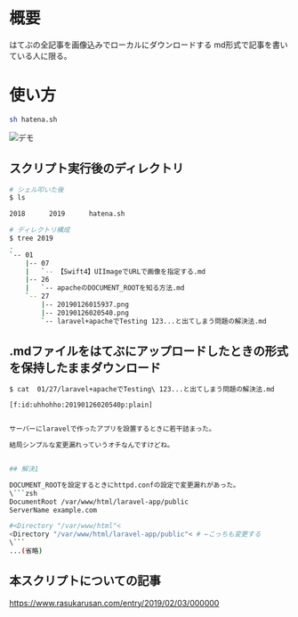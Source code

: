 # 概要
はてぶの全記事を画像込みでローカルにダウンロードする
md形式で記事を書いている人に限る。

# 使い方

```sh 
sh hatena.sh
```
![デモ](https://cdn-ak.f.st-hatena.com/images/fotolife/r/rasukarusan/20190203/20190203002203.gif)

## スクリプト実行後のディレクトリ
```sh 
# シェル叩いた後
$ ls

2018      2019      hatena.sh

# ディレクトリ構成
$ tree 2019
.
`-- 01
    |-- 07
    |   `-- 【Swift4】UIImageでURLで画像を指定する.md
    |-- 26
    |   `-- apacheのDOCUMENT_ROOTを知る方法.md
    `-- 27
        |-- 20190126015937.png
        |-- 20190126020540.png
        `-- laravel+apacheでTesting 123...と出てしまう問題の解決法.md
```

## .mdファイルをはてぶにアップロードしたときの形式を保持したままダウンロード

```sh 
$ cat  01/27/laravel+apacheでTesting\ 123...と出てしまう問題の解決法.md

[f:id:uhhohho:20190126020540p:plain]


サーバーにlaravelで作ったアプリを設置するときに若干詰まった。

結局シンプルな変更漏れっていうオチなんですけどね。


## 解決1

DOCUMENT_ROOTを設定するときにhttpd.confの設定で変更漏れがあった。
\```zsh
DocumentRoot /var/www/html/laravel-app/public
ServerName example.com

#<Directory "/var/www/html"<
<Directory "/var/www/html/laravel-app/public"< # ←こっちも変更する
\```
...(省略)

```

## 本スクリプトについての記事

https://www.rasukarusan.com/entry/2019/02/03/000000
